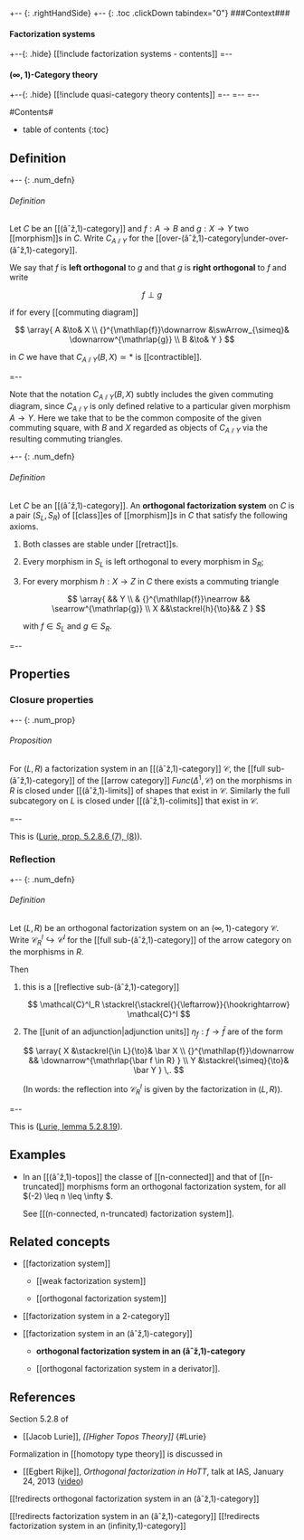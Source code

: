 

+-- {: .rightHandSide}
+-- {: .toc .clickDown tabindex="0"}
###Context###
#### Factorization systems
+--{: .hide}
[[!include factorization systems - contents]]
=--
#### $(\infty,1)$-Category theory
+--{: .hide}
[[!include quasi-category theory contents]]
=--
=--
=--


#Contents#
* table of contents
{:toc}

## Definition

+-- {: .num_defn}
###### Definition

Let $C$ be an [[(âˆž,1)-category]] and $f : A \to B$ and $g : X \to Y$ two [[morphism]]s in $C$. Write $C_{A\sslash Y}$ for the [[over-(âˆž,1)-category|under-over-(âˆž,1)-category]].

We say that $f$ is **left orthogonal** to $g$ and that $g$ is **right orthogonal** to $f$ and write

$$
  f \perp g
$$

if for every [[commuting diagram]]

$$
  \array{
    A &\to& X
    \\
    {}^{\mathllap{f}}\downarrow &\swArrow_{\simeq}& \downarrow^{\mathrlap{g}}
    \\
    B &\to& Y
  }
$$

in $C$ we have that $C_{A\sslash Y}(B,X) \simeq *$ is [[contractible]].

=--

Note that the notation $C_{A\sslash Y}(B,X)$ subtly includes the given commuting diagram, since $C_{A\sslash Y}$ is only defined relative to a particular given morphism $A\to Y$.  Here we take that to be the common composite of the given commuting square, with $B$ and $X$ regarded as objects of $C_{A\sslash Y}$ via the resulting commuting triangles.


+-- {: .num_defn}
###### Definition

Let $C$ be an [[(âˆž,1)-category]]. An **orthogonal factorization system** on $C$ is a pair $(S_L, S_R)$ of [[class]]es of [[morphism]]s in $C$ that satisfy the following axioms.

1. Both classes are stable under [[retract]]s.

1. Every morphism in $S_L$ is left orthogonal to every morphism in $S_R$;

1. For every morphism $h : X \to Z$ in $C$ there exists a commuting triangle

   $$
     \array{
        && Y
        \\
        & {}^{\mathllap{f}}\nearrow && \searrow^{\mathrlap{g}}
        \\
       X &&\stackrel{h}{\to}&& Z
     }
   $$

   with $f \in S_L$ and $g \in S_R$.

=--

## Properties

### Closure properties

+-- {: .num_prop}
###### Proposition

For $(L,R)$ a factorization system in an [[(âˆž,1)-category]] $\mathcal{C}$, the [[full sub-(âˆž,1)-category]] of the [[arrow category]] $Func(\Delta^1, \mathcal{C})$ on the morphisms in $R$ is closed under [[(âˆž,1)-limits]] of shapes that exist in $\mathcal{C}$. Similarly the full subcategory on $L$ is closed under [[(âˆž,1)-colimits]] that exist in $\mathcal{C}$.

=--

This is ([Lurie, prop. 5.2.8.6 (7), (8)](#Lurie)).

### Reflection

+-- {: .num_defn}
###### Definition


Let $(L,R)$ be an orthogonal factorization system on an $(\infty,1)$-category $\mathcal{C}$. Write $\mathcal{C}^I_R \hookrightarrow \mathcal{C}^I$ for the [[full sub-(âˆž,1)-category]] of the arrow category on the morphisms in $R$.

Then

1. this is a [[reflective sub-(âˆž,1)-category]]

   $$
     \mathcal{C}^I_R \stackrel{\stackrel{}{\leftarrow}}{\hookrightarrow}
     \mathcal{C}^I
   $$

1. The [[unit of an adjunction|adjunction units]] 
   $\eta_f : f \to \bar f$ are of the form

   $$
     \array{
        X &\stackrel{\in L}{\to}& \bar X
        \\
        {}^{\mathllap{f}}\downarrow && \downarrow^{\mathrlap{\bar f \in R} }
        \\
        Y &\stackrel{\simeq}{\to}& \bar Y
     }
     \,.
   $$

   (In words: the reflection into $\mathcal{C}^I_R$ is given by the factorization in $(L,R)$).

=--

This is ([Lurie, lemma 5.2.8.19](#Lurie)).


## Examples

* In an [[(âˆž,1)-topos]] the classe of [[n-connected]] and that of [[n-truncated]] morphisms form an orthogonal factorization system, for all $(-2) \leq n \leq \infty $. 

  See [[(n-connected, n-truncated) factorization system]].


## Related concepts

* [[factorization system]]

  * [[weak factorization system]]

  * [[orthogonal factorization system]]

* [[factorization system in a 2-category]]

* [[factorization system in an (âˆž,1)-category]]

  * **orthogonal factorization system in an (âˆž,1)-category**

  * [[orthogonal factorization system in a derivator]].

## References

Section 5.2.8 of 

* [[Jacob Lurie]], _[[Higher Topos Theory]]_
 {#Lurie}

Formalization in [[homotopy type theory]] is discussed in 

* [[Egbert Rijke]], _Orthogonal factorization in HoTT_, talk at IAS, January 24, 2013 ([video](http://video.ias.edu/1213/univalent/0124-EgbertRijke))

[[!redirects orthogonal factorization system in an (âˆž,1)-category]]

[[!redirects factorization system in an (âˆž,1)-category]]
[[!redirects factorization system in an (infinity,1)-category]]
